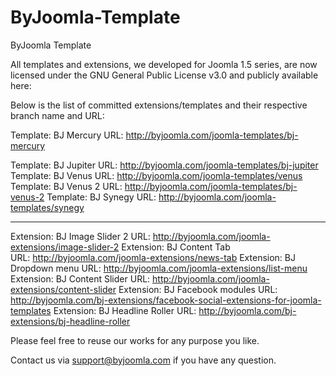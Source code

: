 ByJoomla-Template
=================

ByJoomla Template

All templates and extensions, we developed for Joomla 1.5 series, are now licensed under the GNU General Public License v3.0 and publicly available here:


Below is the list of committed extensions/templates and their respective branch name and URL:

Template: BJ Mercury
URL: http://byjoomla.com/joomla-templates/bj-mercury

Template: BJ Jupiter
URL: http://byjoomla.com/joomla-templates/bj-jupiter
Template: BJ Venus 
URL: http://byjoomla.com/joomla-templates/venus 
Template: BJ Venus 2
URL: http://byjoomla.com/joomla-templates/bj-venus-2
Template: BJ Synegy
URL: http://byjoomla.com/joomla-templates/synegy
___________
    
Extension: BJ Image Slider 2
URL: http://byjoomla.com/joomla-extensions/image-slider-2
Extension: BJ Content Tab    
URL: http://byjoomla.com/joomla-extensions/news-tab
Extension: BJ Dropdown menu 
URL: http://byjoomla.com/joomla-extensions/list-menu
Extension: BJ Content Slider 
URL: http://byjoomla.com/joomla-extensions/content-slider
Extension: BJ Facebook modules
URL: http://byjoomla.com/bj-extensions/facebook-social-extensions-for-joomla-templates
Extension: BJ Headline Roller 
    URL: http://byjoomla.com/bj-extensions/bj-headline-roller

Please feel free to reuse our works for any purpose you like. 

Contact us via support@byjoomla.com if you have any question.